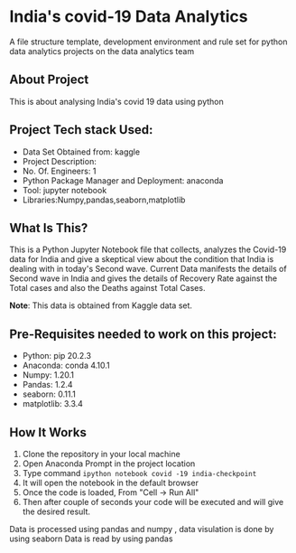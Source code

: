 India's covid-19 Data Analytics
==============================

A file structure template, development environment and rule set for python data analytics projects on the data analytics team

**About Project**
------------
This is about analysing India's covid 19 data using python

**Project Tech stack Used:**
------------
* Data Set Obtained from: kaggle
* Project Description:
* No. Of. Engineers: 1
* Python Package Manager and Deployment: anaconda
* Tool: jupyter notebook
* Libraries:Numpy,pandas,seaborn,matplotlib

What Is This?
-------------

This is a Python Jupyter Notebook file that collects, analyzes the Covid-19 data for India and give a skeptical view about the condition that India is dealing with in today's Second wave. Current Data manifests the details of Second wave in India and gives the details of Recovery Rate against the Total cases and also the Deaths against Total Cases.

**Note**: This data is obtained from Kaggle data set.

**Pre-Requisites needed to work on this project:**
------------
* Python: pip 20.2.3
* Anaconda: conda 4.10.1
* Numpy: 1.20.1
* Pandas: 1.2.4
* seaborn: 0.11.1
* matplotlib: 3.3.4

How It Works
---------------

1. Clone the repository in your local machine
2. Open Anaconda Prompt in the project location
3. Type command `ipython notebook covid -19 india-checkpoint`
4. It will open the notebook in the default browser
5. Once the code is loaded, From "Cell -> Run All"
6. Then after couple of seconds your code will be executed and will give the desired result.


Data is processed using pandas and numpy , data visulation is done by using seaborn
Data is read by using pandas
